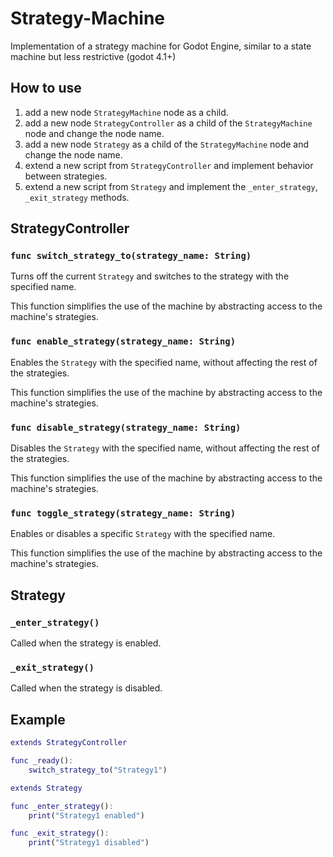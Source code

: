 # Strategy-Machine
Implementation of a strategy machine for Godot Engine, similar to a state machine but less restrictive (godot 4.1+)


## How to use
1. add a new node `StrategyMachine` node as a child.
2. add a new node `StrategyController` as a child of the `StrategyMachine` node and change the node name.
3. add a new node `Strategy` as a child of the `StrategyMachine` node and change the node name.
4. extend a new script from `StrategyController` and implement behavior between strategies.
5. extend a new script from `Strategy` and implement the `_enter_strategy`, `_exit_strategy` methods.
   
<!-- ![alt text](captures/example.png) -->

## StrategyController

### `func switch_strategy_to(strategy_name: String)`

Turns off the current `Strategy` and switches to the strategy with the specified name.

This function simplifies the use of the machine by abstracting access to the machine's strategies.

### `func enable_strategy(strategy_name: String)`

Enables the `Strategy` with the specified name, without affecting the rest of the strategies.

This function simplifies the use of the machine by abstracting access to the machine's strategies.

### `func disable_strategy(strategy_name: String)`

Disables the `Strategy` with the specified name, without affecting the rest of the strategies.

This function simplifies the use of the machine by abstracting access to the machine's strategies.

### `func toggle_strategy(strategy_name: String)`

Enables or disables a specific `Strategy` with the specified name.

This function simplifies the use of the machine by abstracting access to the machine's strategies.

## Strategy

### `_enter_strategy()`

Called when the strategy is enabled.

### `_exit_strategy()`

Called when the strategy is disabled.

## Example

```gd
extends StrategyController

func _ready():
    switch_strategy_to("Strategy1")
```

```gd
extends Strategy

func _enter_strategy():
    print("Strategy1 enabled")

func _exit_strategy():
    print("Strategy1 disabled")
```

